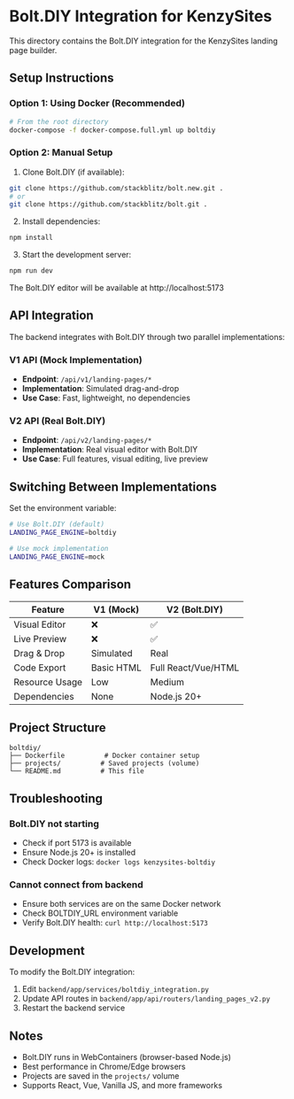 # Bolt.DIY Integration for KenzySites

This directory contains the Bolt.DIY integration for the KenzySites landing page builder.

## Setup Instructions

### Option 1: Using Docker (Recommended)

```bash
# From the root directory
docker-compose -f docker-compose.full.yml up boltdiy
```

### Option 2: Manual Setup

1. Clone Bolt.DIY (if available):
```bash
git clone https://github.com/stackblitz/bolt.new.git .
# or
git clone https://github.com/stackblitz/bolt.git .
```

2. Install dependencies:
```bash
npm install
```

3. Start the development server:
```bash
npm run dev
```

The Bolt.DIY editor will be available at http://localhost:5173

## API Integration

The backend integrates with Bolt.DIY through two parallel implementations:

### V1 API (Mock Implementation)
- **Endpoint**: `/api/v1/landing-pages/*`
- **Implementation**: Simulated drag-and-drop
- **Use Case**: Fast, lightweight, no dependencies

### V2 API (Real Bolt.DIY)
- **Endpoint**: `/api/v2/landing-pages/*`
- **Implementation**: Real visual editor with Bolt.DIY
- **Use Case**: Full features, visual editing, live preview

## Switching Between Implementations

Set the environment variable:
```bash
# Use Bolt.DIY (default)
LANDING_PAGE_ENGINE=boltdiy

# Use mock implementation
LANDING_PAGE_ENGINE=mock
```

## Features Comparison

| Feature | V1 (Mock) | V2 (Bolt.DIY) |
|---------|-----------|---------------|
| Visual Editor | ❌ | ✅ |
| Live Preview | ❌ | ✅ |
| Drag & Drop | Simulated | Real |
| Code Export | Basic HTML | Full React/Vue/HTML |
| Resource Usage | Low | Medium |
| Dependencies | None | Node.js 20+ |

## Project Structure

```
boltdiy/
├── Dockerfile          # Docker container setup
├── projects/          # Saved projects (volume)
└── README.md          # This file
```

## Troubleshooting

### Bolt.DIY not starting
- Check if port 5173 is available
- Ensure Node.js 20+ is installed
- Check Docker logs: `docker logs kenzysites-boltdiy`

### Cannot connect from backend
- Ensure both services are on the same Docker network
- Check BOLTDIY_URL environment variable
- Verify Bolt.DIY health: `curl http://localhost:5173`

## Development

To modify the Bolt.DIY integration:

1. Edit `backend/app/services/boltdiy_integration.py`
2. Update API routes in `backend/app/api/routers/landing_pages_v2.py`
3. Restart the backend service

## Notes

- Bolt.DIY runs in WebContainers (browser-based Node.js)
- Best performance in Chrome/Edge browsers
- Projects are saved in the `projects/` volume
- Supports React, Vue, Vanilla JS, and more frameworks